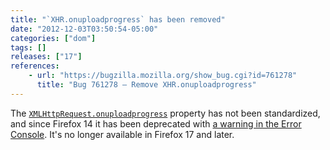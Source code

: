 ```yaml
---
title: "`XHR.onuploadprogress` has been removed"
date: "2012-12-03T03:50:54-05:00"
categories: ["dom"]
tags: []
releases: ["17"]
references:
    - url: "https://bugzilla.mozilla.org/show_bug.cgi?id=761278"
      title: "Bug 761278 – Remove XHR.onuploadprogress"
---
```

The [`XMLHttpRequest.onuploadprogress`](https://developer.mozilla.org/docs/XPCOM_Interface_Reference/nsIJSXMLHttpRequest#Attributes) property has not been standardized, and since Firefox 14 it has been deprecated with [a warning in the Error Console](https://bugzilla.mozilla.org/show_bug.cgi?id=743666). It's no longer available in Firefox 17 and later.
